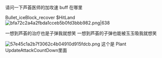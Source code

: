 请问一下芦荟医师的加攻速 buff 在哪里

Bullet_iceBlock_recover $HitLand
![bfa72c2a4a2fbda1cceb5b0fd3bbb982.png|638](https://picgo18719498306.oss-cn-guangzhou.aliyuncs.com/bfa72c2a4a2fbda1cceb5b0fd3bbb982.png)

一想到芦荟的治疗也是子弹我就想笑
一想到芦荟的子弹也能被玉玉吸我就想笑

![57e45c1a2b7f3062c4b04910d915fdcb.png](https://picgo18719498306.oss-cn-guangzhou.aliyuncs.com/57e45c1a2b7f3062c4b04910d915fdcb.png)
这个是 Plant UpdateAttackCountDown里面
